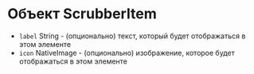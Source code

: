 # Объект ScrubberItem

* `label` String - (опционально) текст, который будет отображаться в этом элементе
* `icon` NativeImage - (опционально) изображение, которое будет отображаться в этом элементе
